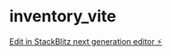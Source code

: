 # inventory_vite

[Edit in StackBlitz next generation editor ⚡️](https://stackblitz.com/~/github.com/nstrausser/inventory_vite)